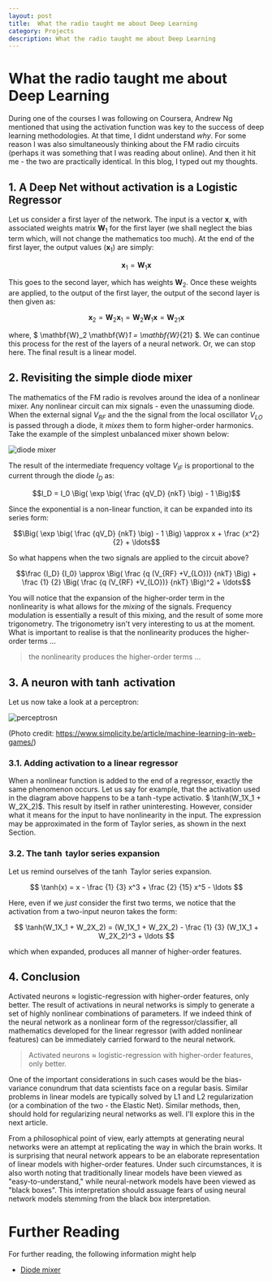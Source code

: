 ```yaml
---
layout: post
title:  What the radio taught me about Deep Learning
category: Projects
description: What the radio taught me about Deep Learning
---
```


# What the radio taught me about Deep Learning

During one of the courses I was following on Coursera, Andrew Ng mentioned that using the activation function was key to the success of deep learning methodologies. At that time, I didnt understand *why*. For some reason I was also simultaneously thinking about the FM radio circuits (perhaps it was something that I was reading about online). And then it hit me - the two are practically identical. In this blog, I typed out my thoughts. 

## 1. A Deep Net without activation is a Logistic Regressor

Let us consider a first layer of the network. The input is a vector $\mathbf{x}$, with associated weights matrix $\mathbf{W}_1$ for the first layer (we shall neglect the bias term which, will not change the mathematics too much). At the end of the first layer, the output values ($\mathbf{x}_1$) are simply:

$$\mathbf{x}_1 = \mathbf{W}_1 \mathbf{x}$$

This goes to the second layer, which has weights $\mathbf{W}_2$. Once these weights are applied, to the output of the first layer, the output of the second layer is then given as:

$$\mathbf{x}_2 = \mathbf{W}_2 \mathbf{x}_1 = \mathbf{W}_2 \mathbf{W}_1 \mathbf{x}  = \mathbf{W}_{21} \mathbf{x}  $$ 

where, $ \mathbf{W}_2 \mathbf{W}_1  = \mathbf{W}_{21} $. We can continue this process for the rest of the layers of a neural network. Or, we can stop here. The final result is a linear model. 


## 2. Revisiting the simple diode mixer

The mathematics of the FM radio is revolves around the idea of a nonlinear mixer. Any nonlinear circuit can mix signals - even the unassuming diode. When the external signal $V_{RF}$ and the the signal from the local oscillator $V_{LO}$ is passed through a diode, it *mixes* them to form higher-order harmonics. Take the example of the simplest unbalanced mixer shown below:

![diode mixer](Diode_Mixer.svg)

The result of the intermediate frequency voltage $V_{IF}$ is proportional to the current through the diode $I_D$ as:

$$I_D = I_0 \Big( \exp \big( \frac {qV_D} {nkT} \big) - 1 \Big)$$

Since the exponential is a non-linear function, it can be expanded into its series form:

$$\Big( \exp \big( \frac {qV_D} {nkT} \big) - 1 \Big) \approx x + \frac {x^2} {2} + \ldots$$

So what happens when the two signals are applied to the circuit above?

$$\frac {I_D} {I_0} \approx  \Big( \frac {q (V_{RF} +V_{LO})} {nkT} \Big) + \frac {1} {2} \Big( \frac {q (V_{RF} +V_{LO})} {nkT} \Big)^2 + \ldots$$

You will notice that the expansion of the higher-order term in the nonlinearity is what allows for the *mixing* of the signals. Frequency modulation is essentially a result of this mixing, and the result of some more trigonometry. The trigonometry isn't very interesting to us at the moment. What is important to realise is that the nonlinearity produces the higher-order terms ...

> the nonlinearity produces the higher-order terms ...

## 3. A neuron with $\tanh$ activation

Let us now take a look at a perceptron:

![perceptrosn](perceptron.png)

(Photo credit: https://www.simplicity.be/article/machine-learning-in-web-games/)

### 3.1. Adding activation to a linear regressor

When a nonlinear function is added to the end of a regressor, exactly the same phenomenon occurs. Let us say for example, that the activation used in the diagram above happens to be a $\tanh$-type activatio.  $ \tanh(W_1X_1 + W_2X_2)$. This result by itself in rather uninteresting. However, consider what it means for the input to have nonlinearity in the input. The expression may be approximated in the form of Taylor series, as shown in the next Section. 

### 3.2. The $\tanh$ taylor series expansion

Let us remind ourselves of the $\tanh$ Taylor series expansion.

$$ \tanh(x) = x - \frac {1} {3} x^3 + \frac {2} {15} x^5 - \ldots $$

Here, even if we *just* consider the first two terms, we notice that the activation from a two-input neuron takes the form:

$$ \tanh(W_1X_1 + W_2X_2) = (W_1X_1 + W_2X_2) - \frac {1} {3} (W_1X_1 + W_2X_2)^3 +  \ldots $$

which when expanded, produces all manner of higher-order features. 


## 4. Conclusion

Activated neurons $\approx$ logistic-regression with higher-order features, only better. The result of activations in neural networks is simply to generate a set of highly nonlinear combinations of parameters. If we indeed think of the neural network as a nonlinear form of the regressor/classifier, all mathematics developed for the linear regressor (with added nonlinear features) can be immediately carried forward to the neural network. 

> Activated neurons $\approx$ logistic-regression with higher-order features, only better. 

One of the important considerations in such cases would be the bias-variance conundrum that data scientists face on a regular basis. Similar problems in linear models are typically solved by L1 and L2 regularization (or a combination of the two - the Elastic Net). Similar methods, then, should hold for regularizing neural networks as well. I'll explore this in the next article. 

From a philosophical point of view, early attempts at generating neural networks were an attempt at replicating the way in which the brain works. It is surprising that neural network appears to be an elaborate representation of linear models with higher-order features. Under such circumstances, it is also worth noting that traditionally linear models have been viewed as "easy-to-understand," while neural-network models have been viewed as "black boxes". This interpretation should assuage fears of using neural network models stemming from the black box interpretation. 

# Further Reading 

For further reading, the following information might help

- [Diode mixer](https://en.wikipedia.org/wiki/Frequency_mixer)
